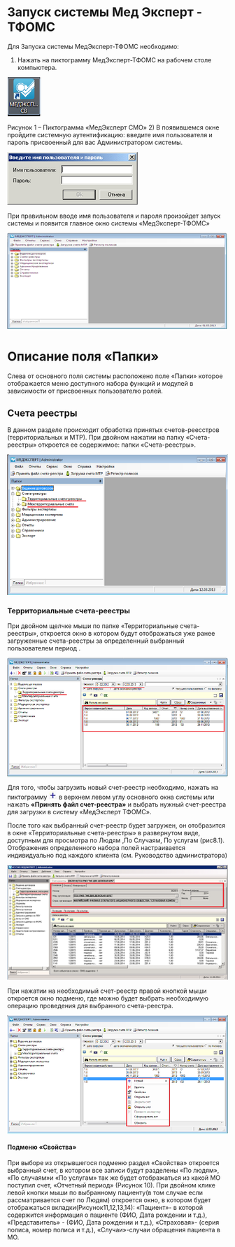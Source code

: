 <!-- TITLE: Ведение базы территориальных счетов реестров -->
<!-- SUBTITLE: РУКОВОДСТВО ПОЛЬЗОВАТЕЛЯ -->

# Запуск системы Мед Эксперт - ТФОМС

Для Запуска системы МедЭксперт-ТФОМС  необходимо:
1)	Нажать на пиктограмму МедЭксперт-ТФОМС  на рабочем столе компьютера.

![1](/uploads/09/1.png "1")

Рисунок 1 – Пиктограмма «МедЭксперт СМО»
2)	В появившемся окне  пройдите системную аутентификацию: введите имя пользователя и пароль присвоенный для вас Администратором системы.

 ![2](/uploads/09/2.png "2")
 
При правильном вводе имя пользователя и пароля произойдет запуск системы и появится главное окно системы «МедЭксперт-ТФОМС»     

![13](/uploads/10/13.png "13")

#  Описание поля «Папки»
 Слева от основного поля системы расположено поле «Папки» которое отображается меню доступного набора функций и модулей в зависимости от присвоенных пользователю ролей.

##  Счета реестры

В данном разделе происходит обработка принятых счетов-реесстров (территориальных и МТР). При двойном нажатии на папку «Счета-реестры» откроется ее содержимое: папки «Счета-реестры».

![1](/uploads/10/1.png "1")

###  Территориальные счета-реестры

При двойном щелчке мыши по папке «Территориальные счета-реестры», откроется окно в котором будут отображаться уже ранее загруженные счета-реестры за определенный выбранный пользователем период .

![2](/uploads/10/2.png "2")

Для того, чтобы загрузить новый счет-реестр необходимо, нажать на пиктограмму ![1 1](/uploads/00001/1-1.jpg "1 1")  в верхнем левом углу основного окна системы или нажать **«Принять файл счет-реестра»** и выбрать нужный счет-реестра для загрузки в систему «МедЭксперт ТФОМС».

После того как выбранный счет-реестр будет загружен, он отобразится в окне «Территориальные счета-реестры» в развернутом виде, доступным для просмотра по Людям ,По Случаям, По услугам (рис8.1). Отображения определенного набора полей настраивается индивидуально под каждого клиента (см. Руководство администратора)

![3](/uploads/10/3.png "3")

При нажатии на необходимый счет-реестр правой кнопкой мыши откроется окно подменю, где можно будет выбрать необходимую операцию проведения для выбранного счета-реестра.

![4](/uploads/10/4.png "4")

#### Подменю «Свойства»
При выборе из открывшегося подменю раздел «Свойства» откроется выбранный счет, в котором все записи будут разделены «По людям», «По случаям»и «По услугам» так же будет отображаться из какой МО поступил счет, «Отчетный период» (Рисунок 10).  При двойном клике левой кнопки мыши по выбранному пациенту(в том случае если рассматривается счет по Людям) откроется окно, в котором будет отображаться вкладки(Рисунок11,12,13,14): «Пациент»- в которой содержится информация о пациенте (ФИО, Дата рождении и т.д.), «Представитель» - (ФИО, Дата рождении и т.д.), «Страховая»- (серия полиса, номер полиса и т.д.), «Случаи»-случаи обращения пациента в МО.

